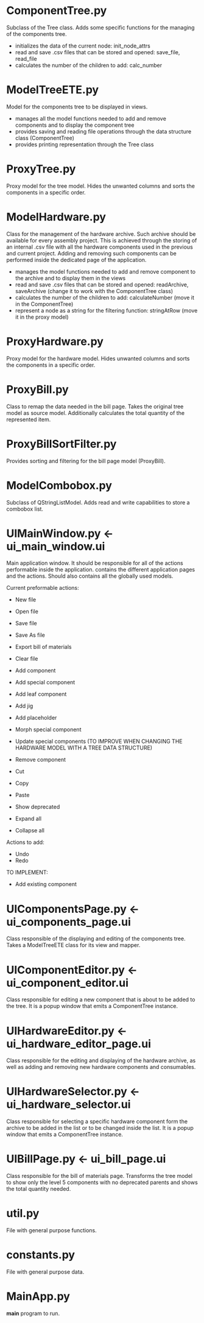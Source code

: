 # ComponentTree.py

Subclass of the Tree class. Adds some specific functions for the managing of the components tree.

- initializes the data of the current node: init_node_attrs
- read and save .csv files that can be stored and opened: save_file, read_file
- calculates the number of the children to add: calc_number

# ModelTreeETE.py

Model for the components tree to be displayed in views.

- manages all the model functions needed to add and remove components and to display the component tree
- provides saving and reading file operations through the data structure class (ComponentTree)
- provides printing representation through the Tree class

# ProxyTree.py

Proxy model for the tree model. Hides the unwanted columns and sorts the components in a specific order.

# ModelHardware.py

Class for the management of the hardware archive. Such archive should be available for every assembly project.
This is achieved through the storing of an internal .csv file with all the hardware components used in the previous
and current project. Adding and removing such components can be performed inside the dedicated page of the application.

- manages the model functions needed to add and remove component to the archive and to display them in the views
- read and save .csv files that can be stored and opened: readArchive, saveArchive (change it to work with the ComponentTree class)
- calculates the number of the children to add: calculateNumber (move it in the ComponentTree)
- represent a node as a string for the filtering function: stringAtRow (move it in the proxy model) 

# ProxyHardware.py

Proxy model for the hardware model. Hides unwanted columns and sorts the components in a specific order.

# ProxyBill.py

Class to remap the data needed in the bill page. Takes the original tree model as source model.
Additionally calculates the total quantity of the represented item.

# ProxyBillSortFilter.py

Provides sorting and filtering for the bill page model (ProxyBill).

# ModelCombobox.py

Subclass of QStringListModel. Adds read and write capabilities to store a combobox list.

# UIMainWindow.py <- ui_main_window.ui

Main application window. It should be responsible for all of the actions performable inside the application.
contains the different application pages and the actions. Should also contains all the globally used models.

Current preformable actions:
- New file
- Open file
- Save file
- Save As file
- Export bill of materials
- Clear file

- Add component
- Add special component
- Add leaf component
- Add jig
- Add placeholder
- Morph special component
- Update special components (TO IMPROVE WHEN CHANGING THE HARDWARE MODEL WITH A TREE DATA STRUCTURE)
- Remove component
- Cut
- Copy
- Paste

- Show deprecated
- Expand all
- Collapse all

Actions to add:

- Undo
- Redo

TO IMPLEMENT:
- Add existing component


# UIComponentsPage.py <- ui_components_page.ui

Class responsible of the displaying and editing of the components tree.
Takes a ModelTreeETE class for its view and mapper.

# UIComponentEditor.py <- ui_component_editor.ui

Class responsible for editing a new component that is about to be added to the tree.
It is a popup window that emits a ComponentTree instance.

# UIHardwareEditor.py <- ui_hardware_editor_page.ui

Class responsible for the editing and displaying of the hardware archive, as well as adding and removing new
hardware components and consumables.

# UIHardwareSelector.py <- ui_hardware_selector.ui

Class responsible for selecting a specific hardware component form the archive to be added in the list or
to be changed inside the list. It is a popup window that emits a ComponentTree instance.

# UIBillPage.py <- ui_bill_page.ui

Class responsible for the bill of materials page.
Transforms the tree model to show only the level 5 components with no deprecated parents
and shows the total quantity needed.

# util.py

File with general purpose functions.

# constants.py

File with general purpose data.

# MainApp.py

__main__ program to run.